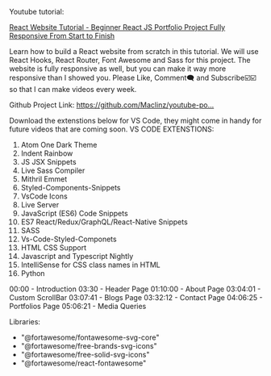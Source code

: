 Youtube tutorial:

[React Website Tutorial - Beginner React JS Portfolio Project Fully Responsive From Start to Finish](https://www.youtube.com/watch?v=ajgxZ5hBSHQ&ab_channel=MacLinzUniversalChannelMacLinzUniversalChannel)

Learn how to build a React website from scratch in this tutorial. We will use React Hooks, React Router, Font Awesome and Sass for this project. The website is fully responsive as well, but you can make it way more responsive than I showed you.
Please Like, Comment🗨 and Subscribe☑️☑️ so that I can make videos every week.

Github Project Link: https://github.com/Maclinz/youtube-po...​

Download the extenstions below for VS Code, they might come in handy for future videos that are coming soon.
VS CODE EXTENSTIONS:

1. Atom One Dark Theme
2. Indent Rainbow
3. JS JSX Snippets
4. Live Sass Compiler
5. Mithril Emmet
6. Styled-Components-Snippets
7. VsCode Icons
8. Live Server
9. JavaScript (ES6) Code Snippets
10. ES7 React/Redux/GraphQL/React-Native Snippets
11. SASS
12. Vs-Code-Styled-Componets
13. HTML CSS Support
14. Javascript and Typescript Nightly
15. IntelliSense for CSS class names in HTML
16. Python

00:00​ - Introduction
03:30​ - Header Page
01:10:00​ - About Page
03:04:01​ - Custom ScrollBar
03:07:41​ - Blogs Page
03:32:12​ - Contact Page
04:06:25​ - Portfolios Page
05:06:21​ - Media Queries

Libraries:

- "@fortawesome/fontawesome-svg-core"
- "@fortawesome/free-brands-svg-icons"
- "@fortawesome/free-solid-svg-icons"
- "@fortawesome/react-fontawesome"
